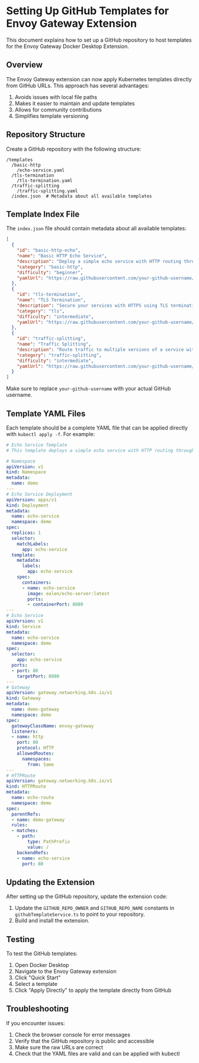 # Setting Up GitHub Templates for Envoy Gateway Extension

This document explains how to set up a GitHub repository to host templates for the Envoy Gateway Docker Desktop Extension.

## Overview

The Envoy Gateway extension can now apply Kubernetes templates directly from GitHub URLs. This approach has several advantages:

1. Avoids issues with local file paths
2. Makes it easier to maintain and update templates
3. Allows for community contributions
4. Simplifies template versioning

## Repository Structure

Create a GitHub repository with the following structure:

```
/templates
  /basic-http
    /echo-service.yaml
  /tls-termination
    /tls-termination.yaml
  /traffic-splitting
    /traffic-splitting.yaml
  /index.json  # Metadata about all available templates
```

## Template Index File

The `index.json` file should contain metadata about all available templates:

```json
[
  {
    "id": "basic-http-echo",
    "name": "Basic HTTP Echo Service",
    "description": "Deploy a simple echo service with HTTP routing through Envoy Gateway",
    "category": "basic-http",
    "difficulty": "beginner",
    "yamlUrl": "https://raw.githubusercontent.com/your-github-username/envoy-gateway-templates/main/templates/basic-http/echo-service.yaml"
  },
  {
    "id": "tls-termination",
    "name": "TLS Termination",
    "description": "Secure your services with HTTPS using TLS termination at the Gateway",
    "category": "tls",
    "difficulty": "intermediate",
    "yamlUrl": "https://raw.githubusercontent.com/your-github-username/envoy-gateway-templates/main/templates/tls-termination/tls-termination.yaml"
  },
  {
    "id": "traffic-splitting",
    "name": "Traffic Splitting",
    "description": "Route traffic to multiple versions of a service with weighted routing",
    "category": "traffic-splitting",
    "difficulty": "intermediate",
    "yamlUrl": "https://raw.githubusercontent.com/your-github-username/envoy-gateway-templates/main/templates/traffic-splitting/traffic-splitting.yaml"
  }
]
```

Make sure to replace `your-github-username` with your actual GitHub username.

## Template YAML Files

Each template should be a complete YAML file that can be applied directly with `kubectl apply -f`. For example:

```yaml
# Echo Service Template
# This template deploys a simple echo service with HTTP routing through Envoy Gateway

# Namespace
apiVersion: v1
kind: Namespace
metadata:
  name: demo
---
# Echo Service Deployment
apiVersion: apps/v1
kind: Deployment
metadata:
  name: echo-service
  namespace: demo
spec:
  replicas: 1
  selector:
    matchLabels:
      app: echo-service
  template:
    metadata:
      labels:
        app: echo-service
    spec:
      containers:
      - name: echo-service
        image: ealen/echo-server:latest
        ports:
        - containerPort: 8080
---
# Echo Service
apiVersion: v1
kind: Service
metadata:
  name: echo-service
  namespace: demo
spec:
  selector:
    app: echo-service
  ports:
  - port: 80
    targetPort: 8080
---
# Gateway
apiVersion: gateway.networking.k8s.io/v1
kind: Gateway
metadata:
  name: demo-gateway
  namespace: demo
spec:
  gatewayClassName: envoy-gateway
  listeners:
  - name: http
    port: 80
    protocol: HTTP
    allowedRoutes:
      namespaces:
        from: Same
---
# HTTPRoute
apiVersion: gateway.networking.k8s.io/v1
kind: HTTPRoute
metadata:
  name: echo-route
  namespace: demo
spec:
  parentRefs:
  - name: demo-gateway
  rules:
  - matches:
    - path:
        type: PathPrefix
        value: /
    backendRefs:
    - name: echo-service
      port: 80
```

## Updating the Extension

After setting up the GitHub repository, update the extension code:

1. Update the `GITHUB_REPO_OWNER` and `GITHUB_REPO_NAME` constants in `githubTemplateService.ts` to point to your repository.
2. Build and install the extension.

## Testing

To test the GitHub templates:

1. Open Docker Desktop
2. Navigate to the Envoy Gateway extension
3. Click "Quick Start"
4. Select a template
5. Click "Apply Directly" to apply the template directly from GitHub

## Troubleshooting

If you encounter issues:

1. Check the browser console for error messages
2. Verify that the GitHub repository is public and accessible
3. Make sure the raw URLs are correct
4. Check that the YAML files are valid and can be applied with kubectl
